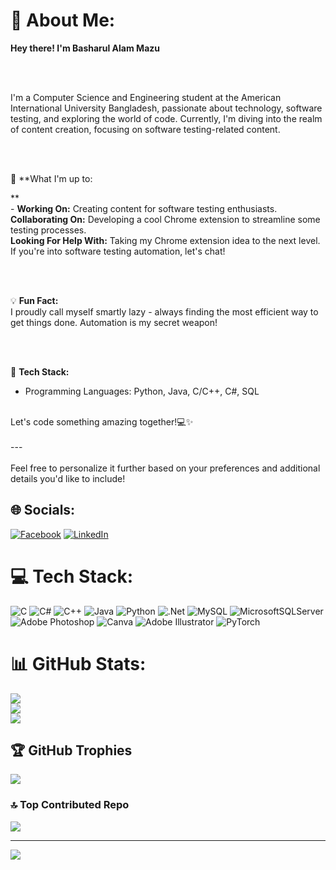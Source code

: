 # 💫 About Me:
**Hey there! I'm Basharul Alam Mazu**

<br>
<br>

I'm a Computer Science and Engineering student at the American International University Bangladesh, passionate about technology, software testing, and exploring the world of code. Currently, I'm diving into the realm of content creation, focusing on software testing-related content.

<br>
<br>

🚀 **What I'm up to:

**<br>- 
**Working On:** Creating content for software testing enthusiasts.
<br>
**Collaborating On:** Developing a cool Chrome extension to streamline some testing processes.
<br>
**Looking For Help With:** Taking my Chrome extension idea to the next level. If you're into software testing automation, let's chat!

<br>
<br>

💡 **Fun Fact:**<br>I proudly call myself smartly lazy - always finding the most efficient way to get things done. Automation is my secret weapon!

<br>
<br>

🔧 **Tech Stack:**
<br>
- Programming Languages: Python, Java, C/C++, C#, SQL

<br>
Let's code something amazing together!💻✨

<br>
<br>
---
<br>
<br>
Feel free to personalize it further based on your preferences and additional details you'd like to include!


## 🌐 Socials:
[![Facebook](https://img.shields.io/badge/Facebook-%231877F2.svg?logo=Facebook&logoColor=white)](https://facebook.com/https://www.facebook.com/basharulalammazu/) [![LinkedIn](https://img.shields.io/badge/LinkedIn-%230077B5.svg?logo=linkedin&logoColor=white)](https://linkedin.com/in/https://www.linkedin.com/in/basharul-alam-mazu-361464267/) 

# 💻 Tech Stack:
![C](https://img.shields.io/badge/c-%2300599C.svg?style=for-the-badge&logo=c&logoColor=white) ![C#](https://img.shields.io/badge/c%23-%23239120.svg?style=for-the-badge&logo=csharp&logoColor=white) ![C++](https://img.shields.io/badge/c++-%2300599C.svg?style=for-the-badge&logo=c%2B%2B&logoColor=white) ![Java](https://img.shields.io/badge/java-%23ED8B00.svg?style=for-the-badge&logo=openjdk&logoColor=white) ![Python](https://img.shields.io/badge/python-3670A0?style=for-the-badge&logo=python&logoColor=ffdd54) ![.Net](https://img.shields.io/badge/.NET-5C2D91?style=for-the-badge&logo=.net&logoColor=white) ![MySQL](https://img.shields.io/badge/mysql-%2300000f.svg?style=for-the-badge&logo=mysql&logoColor=white) ![MicrosoftSQLServer](https://img.shields.io/badge/Microsoft%20SQL%20Server-CC2927?style=for-the-badge&logo=microsoft%20sql%20server&logoColor=white) ![Adobe Photoshop](https://img.shields.io/badge/adobe%20photoshop-%2331A8FF.svg?style=for-the-badge&logo=adobe%20photoshop&logoColor=white) ![Canva](https://img.shields.io/badge/Canva-%2300C4CC.svg?style=for-the-badge&logo=Canva&logoColor=white) ![Adobe Illustrator](https://img.shields.io/badge/adobe%20illustrator-%23FF9A00.svg?style=for-the-badge&logo=adobe%20illustrator&logoColor=white) ![PyTorch](https://img.shields.io/badge/PyTorch-%23EE4C2C.svg?style=for-the-badge&logo=PyTorch&logoColor=white)
# 📊 GitHub Stats:
![](https://github-readme-stats.vercel.app/api?username=Basharul2002&theme=default&hide_border=false&include_all_commits=true&count_private=true)<br/>
![](https://github-readme-streak-stats.herokuapp.com/?user=Basharul2002&theme=default&hide_border=false)<br/>
![](https://github-readme-stats.vercel.app/api/top-langs/?username=Basharul2002&theme=default&hide_border=false&include_all_commits=true&count_private=true&layout=compact)

## 🏆 GitHub Trophies
![](https://github-profile-trophy.vercel.app/?username=Basharul2002&theme=radical&no-frame=false&no-bg=true&margin-w=4)

### 🔝 Top Contributed Repo
![](https://github-contributor-stats.vercel.app/api?username=Basharul2002&limit=5&theme=dark&combine_all_yearly_contributions=true)

---
[![](https://visitcount.itsvg.in/api?id=Basharul2002&icon=0&color=0)](https://visitcount.itsvg.in)

<!-- Proudly created with GPRM ( https://gprm.itsvg.in ) -->
